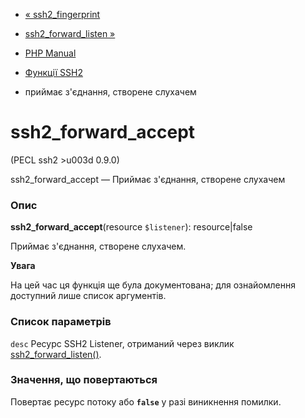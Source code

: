 - [« ssh2_fingerprint](function.ssh2-fingerprint.md)
- [ssh2_forward_listen »](function.ssh2-forward-listen.md)

- [PHP Manual](index.md)
- [Функції SSH2](ref.ssh2.md)
- приймає з'єднання, створене слухачем

# ssh2_forward_accept

(PECL ssh2 \>u003d 0.9.0)

ssh2_forward_accept — Приймає з'єднання, створене слухачем

### Опис

**ssh2_forward_accept**(resource `$listener`): resource\|false

Приймає з'єднання, створене слухачем.

**Увага**

На цей час ця функція ще була документована; для
ознайомлення доступний лише список аргументів.

### Список параметрів

`desc`
Ресурс SSH2 Listener, отриманий через виклик
[ssh2_forward_listen()](function.ssh2-forward-listen.md).

### Значення, що повертаються

Повертає ресурс потоку або **`false`** у разі виникнення помилки.
